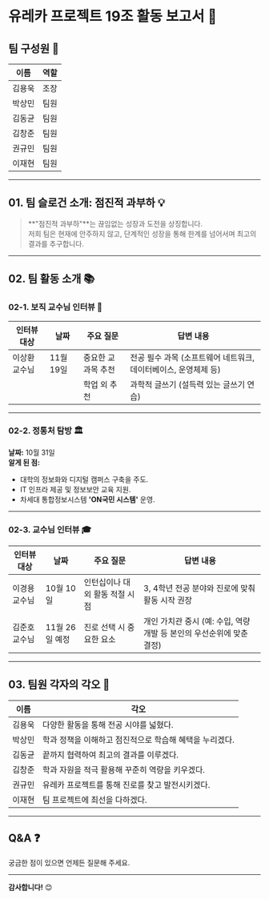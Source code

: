 # 유레카 프로젝트 19조 활동 보고서 🚀

## 팀 구성원 👥
| 이름   | 역할       |
|--------|------------|
| 김용욱 | 조장       |
| 박상민 | 팀원       |
| 김동균 | 팀원       |
| 김창준 | 팀원       |
| 권규민 | 팀원       |
| 이재현 | 팀원       |

---

## 01. 팀 슬로건 소개: **점진적 과부하** 💡

> **"점진적 과부하"**는 끊임없는 성장과 도전을 상징합니다.  
> 저희 팀은 현재에 안주하지 않고, 단계적인 성장을 통해 한계를 넘어서며 최고의 결과를 추구합니다.

---

## 02. 팀 활동 소개 📚

### 02-1. 보직 교수님 인터뷰 🎤
| 인터뷰 대상 | 날짜     | 주요 질문                                             | 답변 내용                                                                                     |
|-------------|----------|------------------------------------------------------|----------------------------------------------------------------------------------------------|
| 이상환 교수님 | 11월 19일 | 중요한 교과목 추천                                    | 전공 필수 과목 (소프트웨어 네트워크, 데이터베이스, 운영체제 등)                               |
|             |          | 학업 외 추천                                      | 과학적 글쓰기 (설득력 있는 글쓰기 연습)                                                       |

---

### 02-2. 정통처 탐방 🏛️
**날짜:** 10월 31일  
**알게 된 점:**  
- 대학의 정보화와 디지털 캠퍼스 구축을 주도.
- IT 인프라 제공 및 정보보안 교육 지원.
- 차세대 통합정보시스템 **'ON국민 시스템'** 운영.

---

### 02-3. 교수님 인터뷰 🎓
| 인터뷰 대상  | 날짜      | 주요 질문                    | 답변 내용                                                                                         |
|--------------|-----------|-----------------------------|--------------------------------------------------------------------------------------------------|
| 이경용 교수님 | 10월 10일  | 인턴십이나 대외 활동 적절 시점 | 3, 4학년 전공 분야와 진로에 맞춰 활동 시작 권장                                                    |
| 김준호 교수님 | 11월 26일 예정 | 진로 선택 시 중요한 요소      | 개인 가치관 중시 (예: 수입, 역량 개발 등 본인의 우선순위에 맞춘 결정)                              |

---

## 03. 팀원 각자의 각오 💪

| 이름   | 각오                                                                                                                                         |
|--------|--------------------------------------------------------------------------------------------------------------------------------------------|
| 김용욱 | 다양한 활동을 통해 전공 시야를 넓혔다.                                                                                                       |
| 박상민 | 학과 정책을 이해하고 점진적으로 학습해 혜택을 누리겠다.                                                                                       |
| 김동균 | 끝까지 협력하여 최고의 결과를 이루겠다.                                                                                                       |
| 김창준 | 학과 자원을 적극 활용해 꾸준히 역량을 키우겠다.                                                                                               |
| 권규민 | 유레카 프로젝트를 통해 진로를 찾고 발전시키겠다.                                                                                              |
| 이재현 | 팀 프로젝트에 최선을 다하겠다.                                                                                                               |

---

## Q&A ❓
궁금한 점이 있으면 언제든 질문해 주세요.

---

**감사합니다!** 😊
